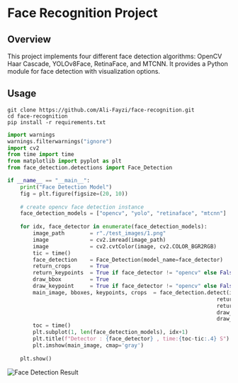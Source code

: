 # Face Recognition Project

## Overview
This project implements four different face detection algorithms: OpenCV Haar Cascade, YOLOv8Face, RetinaFace, and MTCNN. It provides a Python module for face detection with visualization options.

## Usage
```
git clone https://github.com/Ali-Fayzi/face-recognition.git
cd face-recognition
pip install -r requirements.txt
```
```python
import warnings
warnings.filterwarnings("ignore")
import cv2
from time import time 
from matplotlib import pyplot as plt
from face_detection.detections import Face_Detection

if __name__ == "__main__":
    print("Face Detection Model")
    fig = plt.figure(figsize=(20, 10))
    
    # create opencv face detection instance
    face_detection_models = ["opencv", "yolo", "retinaface", "mtcnn"]
    
    for idx, face_detector in enumerate(face_detection_models):
        image_path        = r"./test_images/1.png"
        image             = cv2.imread(image_path)
        image             = cv2.cvtColor(image, cv2.COLOR_BGR2RGB)
        tic = time()
        face_detection    = Face_Detection(model_name=face_detector)
        return_crops      = True
        return_keypoints  = True if face_detector != "opencv" else False
        draw_bbox         = True
        draw_keypoint     = True if face_detector != "opencv" else False 
        main_image, bboxes, keypoints, crops  = face_detection.detect(image=image,
                                                                  return_crops=return_crops,
                                                                  return_keypoints=return_keypoints,
                                                                  draw_bbox=draw_bbox,
                                                                  draw_keypoint=draw_keypoint)
        toc = time()
        plt.subplot(1, len(face_detection_models), idx+1)
        plt.title(f"Detector : {face_detector} , time:{toc-tic:.4} S")
        plt.imshow(main_image, cmap='gray')
    
    plt.show()
```
![Face Detection Result](https://raw.githubusercontent.com/Ali-Fayzi/face-recognition/master/face_detections_models.png)
